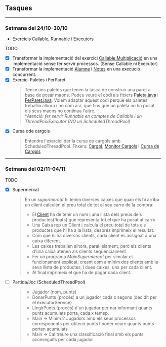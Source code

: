 ## Tasques
<hr>

### Setmana del 24/10-30/10
- Exercicis Callable, Runnable i Executors

TODO

- [X] Transformar la implementació del exercici [Callable Multiplicació](src/a1/Multiplicacio.java) en una implementació sense fer servir processos. (Sense Callable ni Executor)
- [X] Transformar la implementació [Alumne](src/a1/Alumne.java) i [Notes](src/a1/Notes.java) en una execució concurrent.
- [x] Exercici Paletes i FerParet  
  > Tenim uns paletes que tenen la tasca de construir una paret a base de posar maons.
  > Podeu veure el codi als fitxers [Paleta.java](src/a1/Paleta.java) i [FerParet.java](src/a1/FerParet.java).
  > Volem adaptar aquest codi perquè els paletes treballin alhora i no com ara, que fins que un paleta no ha posat els seus maons no continua l'altre.  
  > *_Atenció: fer servir Runnable en comptes de Callable i un ThreadPoolExecutor (NO un ScheduledThreadPool)_
- [x] Cursa dde cargols  
  > Entendre l'exercici der la cursa de cargols amb ScheduledThreadPool.
  > Fitxers: [Cargol](src/a1/Cargol.java), [Monitor Cargols](src/a1/MonitorCargols.java) i [Cursa de Cargols](src/a1/CursaCargols.java)

<hr>

### Setmana del 02/11-04/11

TODO  

- [x]  Supermercat
   > En un *supermercat* hi tenim diverses caixes que quan els hi arriba un client calculen el preu total de tot el seu
   > carro de la compra:
   > - El [Client](src/a1/Client.java) ha de tenir un nom i una llista dels preus dels productes(floats) que representa tot el que ha posat al carro.  
   > - Una Caixa rep un Client i calcula el preu total de tots els productes que hi ha a la llista, després imprimeix el
  resultat.
   > - Com que hi ha diversos clients, cada client és assignat a una caixa diferent. 
   > - Les caixes treballen alhora,  paral·lelament, però els clients d'una caixa atenen als clients seqüencialment.
   > - Fer un programa *MainSupermercat* per simular el funcionament explicat, creant com a mínim dos clients amb la seva
  llista de productes, i dues caixes, una per cada client.
   > - Al final imprimeix el que ha de pagar cada client.

- [ ]  Partida/Joc (ScheduledThreadPool)
   > - Jugador (nom, punts)
   > - DonarPunts (procés) a un jugador cada x segons (decidit per el executorService)
   > - LlegirPunts (procés) d'un jugador per nar informant quants punts acumulats porta, cada x temsp.
   > - Main -> Mínim 2 Jugadors amb els seus processos corresponents per obtenir punts i poder veure quants punts porten acumulats
   > - Main -> Cal treure una classificació final amb els punts aconseguits per cada jugador  

